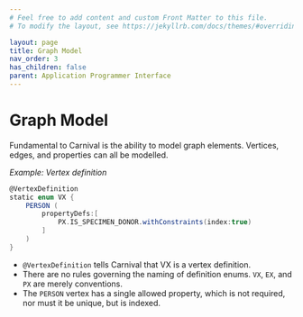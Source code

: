 ```yaml
---
# Feel free to add content and custom Front Matter to this file.
# To modify the layout, see https://jekyllrb.com/docs/themes/#overriding-theme-defaults

layout: page
title: Graph Model
nav_order: 3
has_children: false
parent: Application Programmer Interface
---
```


# Graph Model

Fundamental to Carnival is the ability to model graph elements. Vertices, edges, and properties can all be modelled.

_Example: Vertex definition_

```groovy
@VertexDefinition
static enum VX {
    PERSON (
        propertyDefs:[
            PX.IS_SPECIMEN_DONOR.withConstraints(index:true)
        ]
    )
}
```

-   `@VertexDefinition` tells Carnival that VX is a vertex definition.
-   There are no rules governing the naming of definition enums. `VX`, `EX`, and `PX` are merely conventions.
-   The `PERSON` vertex has a single allowed property, which is not required, nor must it be unique, but is indexed.
